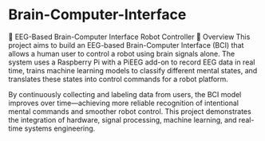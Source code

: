 # Brain-Computer-Interface

🧠 EEG-Based Brain-Computer Interface Robot Controller 🧠 
Overview
This project aims to build an EEG-based Brain-Computer Interface (BCI) that allows a human user to control a robot using brain signals alone. The system uses a Raspberry Pi with a PiEEG add-on to record EEG data in real time, trains machine learning models to classify different mental states, and translates these states into control commands for a robot platform.

By continuously collecting and labeling data from users, the BCI model improves over time—achieving more reliable recognition of intentional mental commands and smoother robot control. This project demonstrates the integration of hardware, signal processing, machine learning, and real-time systems engineering.
